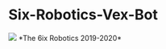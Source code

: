 # Six-Robotics-Vex-Bot
<img src="https://cdn.discordapp.com/attachments/544165901394509826/564889163430756400/larger_fitted.png">
*The 6ix Robotics 2019-2020*

